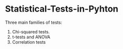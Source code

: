 # Statistical-Tests-in-Pyhton

Three main families of tests:
1. Chi-squared tests.
2. t-tests and ANOVA
3. Correlation tests
